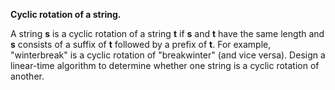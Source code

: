 **Cyclic rotation of a string.** 

A string **s** is a cyclic rotation of a string **t** if **s** and **t** have the same length and **s** consists of a suffix of **t** followed by a prefix of **t**. For example, "winterbreak" is a cyclic rotation of "breakwinter" (and vice versa). Design a linear-time algorithm to determine whether one string is a cyclic rotation of another.

